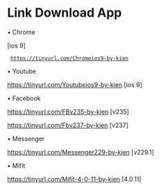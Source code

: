 # Link Download App

• Chrome

[ios 9]

<code> https://tinyurl.com/Chromeios9-by-kien </code>

• Youtube

https://tinyurl.com/Youtubeios9-by-kien [ios 9]

• Facebook

https://tinyurl.com/FBv235-by-kien [v235]

https://tinyurl.com/Fbv237-by-kien [v237]

• Messenger

https://tinyurl.com/Messenger229-by-kien [v229.1]

• Mifit

https://tinyurl.com/Mifit-4-0-11-by-kien [4.0.11]
